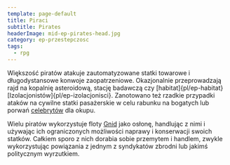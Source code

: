 ```yaml
---
template: page-default
title: Piraci
subtitle: Pirates
headerImage: mid-ep-pirates-head.jpg
category: ep-przestepczosc
tags:
  - rpg
---
```

Większość piratów atakuje zautomatyzowane statki towarowe i długodystansowe konwoje zaopatrzeniowe. Okazjonalnie przeprowadzają rajd na kopalnię asteroidową, stację badawczą czy [habitat]{pl/ep-habitat} [Izolacjonistów]{pl/ep-izolacjonisci}. Zanotowano też rzadkie przypadki ataków na cywilne statki pasażerskie w celu rabunku na bogatych lub porwań [celebrytów](Celebryci.md "Bogata elita pławiąca się w hedoniźmie") dla okupu.

Wielu piratów wykorzystuje floty [Gnid](Gnidy "Kosmiczni Cyganie, podróżujący po całym Układzie w swych barkach i flotyllach stateczków") jako osłonę, handlując z nimi i używając ich ograniczonych możliwości naprawy i konserwacji swoich statków. Całkiem sporo z nich dorabia sobie przemytem i handlem, zwykle wykorzystując powiązania z jednym z syndykatów zbrodni lub jakimś politycznym wyrzutkiem.
